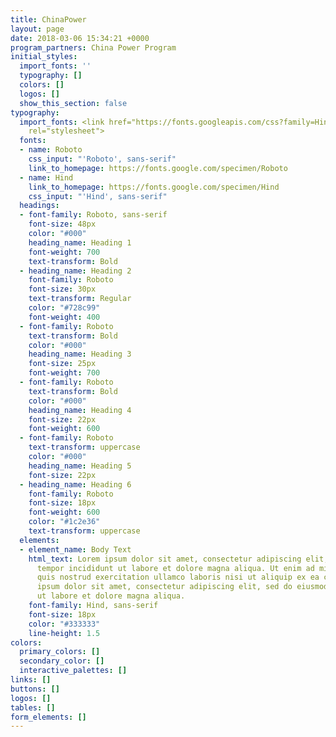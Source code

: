 ```yaml
---
title: ChinaPower
layout: page
date: 2018-03-06 15:34:21 +0000
program_partners: China Power Program
initial_styles:
  import_fonts: ''
  typography: []
  colors: []
  logos: []
  show_this_section: false
typography:
  import_fonts: <link href="https://fonts.googleapis.com/css?family=Hind|Roboto:400,600,700"
    rel="stylesheet">
  fonts:
  - name: Roboto
    css_input: "'Roboto', sans-serif"
    link_to_homepage: https://fonts.google.com/specimen/Roboto
  - name: Hind
    link_to_homepage: https://fonts.google.com/specimen/Hind
    css_input: "'Hind', sans-serif"
  headings:
  - font-family: Roboto, sans-serif
    font-size: 48px
    color: "#000"
    heading_name: Heading 1
    font-weight: 700
    text-transform: Bold
  - heading_name: Heading 2
    font-family: Roboto
    font-size: 30px
    text-transform: Regular
    color: "#728c99"
    font-weight: 400
  - font-family: Roboto
    text-transform: Bold
    color: "#000"
    heading_name: Heading 3
    font-size: 25px
    font-weight: 700
  - font-family: Roboto
    text-transform: Bold
    color: "#000"
    heading_name: Heading 4
    font-size: 22px
    font-weight: 600
  - font-family: Roboto
    text-transform: uppercase
    color: "#000"
    heading_name: Heading 5
    font-size: 22px
  - heading_name: Heading 6
    font-family: Roboto
    font-size: 18px
    font-weight: 600
    color: "#1c2e36"
    text-transform: uppercase
  elements:
  - element_name: Body Text
    html_text: Lorem ipsum dolor sit amet, consectetur adipiscing elit, sed do eiusmod
      tempor incididunt ut labore et dolore magna aliqua. Ut enim ad minim veniam,
      quis nostrud exercitation ullamco laboris nisi ut aliquip ex ea commodo consequat.<br><br>Lorem
      ipsum dolor sit amet, consectetur adipiscing elit, sed do eiusmod tempor incididunt
      ut labore et dolore magna aliqua.
    font-family: Hind, sans-serif
    font-size: 18px
    color: "#333333"
    line-height: 1.5
colors:
  primary_colors: []
  secondary_color: []
  interactive_palettes: []
links: []
buttons: []
logos: []
tables: []
form_elements: []
---
```

